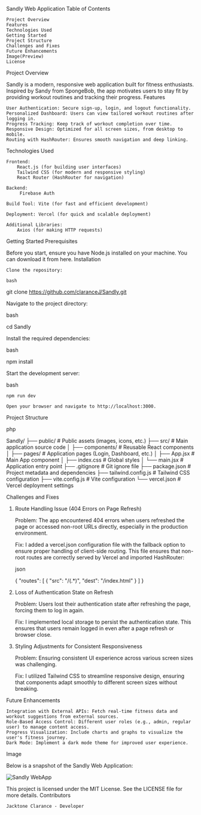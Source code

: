 Sandly Web Application
Table of Contents

    Project Overview
    Features
    Technologies Used
    Getting Started
    Project Structure
    Challenges and Fixes
    Future Enhancements
    Image(Preview)
    License

Project Overview

Sandly is a modern, responsive web application built for fitness enthusiasts. Inspired by Sandy from SpongeBob, the app motivates users to stay fit by providing workout routines and tracking their progress.
Features

    User Authentication: Secure sign-up, login, and logout functionality.
    Personalized Dashboard: Users can view tailored workout routines after logging in.
    Progress Tracking: Keep track of workout completion over time.
    Responsive Design: Optimized for all screen sizes, from desktop to mobile.
    Routing with HashRouter: Ensures smooth navigation and deep linking.

Technologies Used

    Frontend:
        React.js (for building user interfaces)
        Tailwind CSS (for modern and responsive styling)
        React Router (HashRouter for navigation)
        
    Backend:
         Firebase Auth

    Build Tool: Vite (for fast and efficient development)

    Deployment: Vercel (for quick and scalable deployment)

    Additional Libraries:
        Axios (for making HTTP requests)

Getting Started
Prerequisites

Before you start, ensure you have Node.js installed on your machine. You can download it from here.
Installation

    Clone the repository:

    bash

git clone https://github.com/claranceJ/Sandly.git

Navigate to the project directory:

bash

cd Sandly

Install the required dependencies:

bash

npm install

Start the development server:

bash

    npm run dev

    Open your browser and navigate to http://localhost:3000.

Project Structure

php

Sandly/
├── public/                     # Public assets (images, icons, etc.)
├── src/                        # Main application source code
│   ├── components/             # Reusable React components
│   ├── pages/                  # Application pages (Login, Dashboard, etc.)
│   ├── App.jsx                 # Main App component
│   ├── index.css               # Global styles
│   └── main.jsx                # Application entry point
├── .gitignore                  # Git ignore file
├── package.json                # Project metadata and dependencies
├── tailwind.config.js          # Tailwind CSS configuration
├── vite.config.js              # Vite configuration
└── vercel.json                 # Vercel deployment settings

Challenges and Fixes
1. Route Handling Issue (404 Errors on Page Refresh)

    Problem: The app encountered 404 errors when users refreshed the page or accessed non-root URLs directly, especially in the production environment.

    Fix: I added a vercel.json configuration file with the fallback option to ensure proper handling of client-side routing. This file ensures that non-root routes are correctly served by Vercel and imported HashRouter:

    json

    {
      "routes": [
        { "src": "/(.*)", "dest": "/index.html" }
      ]
    }

2. Loss of Authentication State on Refresh

    Problem: Users lost their authentication state after refreshing the page, forcing them to log in again.

    Fix: I implemented local storage to persist the authentication state. This ensures that users remain logged in even after a page refresh or browser close.

3. Styling Adjustments for Consistent Responsiveness

    Problem: Ensuring consistent UI experience across various screen sizes was challenging.

    Fix: I utilized Tailwind CSS to streamline responsive design, ensuring that components adapt smoothly to different screen sizes without breaking.

Future Enhancements

    Integration with External APIs: Fetch real-time fitness data and workout suggestions from external sources.
    Role-Based Access Control: Different user roles (e.g., admin, regular user) to manage content access.
    Progress Visualization: Include charts and graphs to visualize the user's fitness journey.
    Dark Mode: Implement a dark mode theme for improved user experience.
    

Image

Below is a snapshot of the Sandly Web Application:

![Sandly WebApp](https://imgur.com/a/ly8U5Py)


This project is licensed under the MIT License. See the LICENSE file for more details.
Contributors

    Jacktone Clarance - Developer
